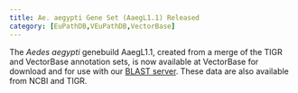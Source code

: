 ```yaml
---
title: Ae. aegypti Gene Set (AaegL1.1) Released
category: [EuPathDB,VEuPathDB,VectorBase]
---
```

The <i>Aedes aegypti</i> genebuild AaegL1.1, created from a merge of the TIGR and VectorBase annotation sets, is now available at VectorBase for download and for use with our <a href="/blast">BLAST server</a>. These data are also available from NCBI and TIGR.
